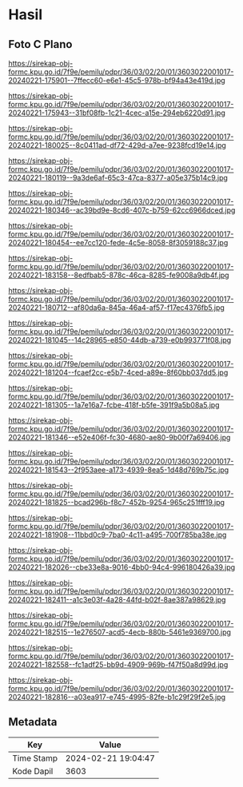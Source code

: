 # Hasil

## Foto C Plano

https://sirekap-obj-formc.kpu.go.id/7f9e/pemilu/pdpr/36/03/02/20/01/3603022001017-20240221-175901--7ffecc60-e6e1-45c5-978b-bf94a43e419d.jpg

https://sirekap-obj-formc.kpu.go.id/7f9e/pemilu/pdpr/36/03/02/20/01/3603022001017-20240221-175943--31bf08fb-1c21-4cec-a15e-294eb6220d91.jpg

https://sirekap-obj-formc.kpu.go.id/7f9e/pemilu/pdpr/36/03/02/20/01/3603022001017-20240221-180025--8c0411ad-df72-429d-a7ee-9238fcd19e14.jpg

https://sirekap-obj-formc.kpu.go.id/7f9e/pemilu/pdpr/36/03/02/20/01/3603022001017-20240221-180119--9a3de6af-65c3-47ca-8377-a05e375b14c9.jpg

https://sirekap-obj-formc.kpu.go.id/7f9e/pemilu/pdpr/36/03/02/20/01/3603022001017-20240221-180346--ac39bd9e-8cd6-407c-b759-62cc6966dced.jpg

https://sirekap-obj-formc.kpu.go.id/7f9e/pemilu/pdpr/36/03/02/20/01/3603022001017-20240221-180454--ee7cc120-fede-4c5e-8058-8f3059188c37.jpg

https://sirekap-obj-formc.kpu.go.id/7f9e/pemilu/pdpr/36/03/02/20/01/3603022001017-20240221-183158--8edfbab5-878c-46ca-8285-fe9008a9db4f.jpg

https://sirekap-obj-formc.kpu.go.id/7f9e/pemilu/pdpr/36/03/02/20/01/3603022001017-20240221-180712--af80da6a-845a-46a4-af57-f17ec4376fb5.jpg

https://sirekap-obj-formc.kpu.go.id/7f9e/pemilu/pdpr/36/03/02/20/01/3603022001017-20240221-181045--14c28965-e850-44db-a739-e0b993771f08.jpg

https://sirekap-obj-formc.kpu.go.id/7f9e/pemilu/pdpr/36/03/02/20/01/3603022001017-20240221-181204--fcaef2cc-e5b7-4ced-a89e-8f60bb037dd5.jpg

https://sirekap-obj-formc.kpu.go.id/7f9e/pemilu/pdpr/36/03/02/20/01/3603022001017-20240221-181305--1a7e16a7-fcbe-418f-b5fe-391f9a5b08a5.jpg

https://sirekap-obj-formc.kpu.go.id/7f9e/pemilu/pdpr/36/03/02/20/01/3603022001017-20240221-181346--e52e406f-fc30-4680-ae80-9b00f7a69406.jpg

https://sirekap-obj-formc.kpu.go.id/7f9e/pemilu/pdpr/36/03/02/20/01/3603022001017-20240221-181543--2f953aee-a173-4939-8ea5-1d48d769b75c.jpg

https://sirekap-obj-formc.kpu.go.id/7f9e/pemilu/pdpr/36/03/02/20/01/3603022001017-20240221-181825--bcad296b-f8c7-452b-9254-965c251fff19.jpg

https://sirekap-obj-formc.kpu.go.id/7f9e/pemilu/pdpr/36/03/02/20/01/3603022001017-20240221-181908--11bbd0c9-7ba0-4c11-a495-700f785ba38e.jpg

https://sirekap-obj-formc.kpu.go.id/7f9e/pemilu/pdpr/36/03/02/20/01/3603022001017-20240221-182026--cbe33e8a-9016-4bb0-94c4-996180426a39.jpg

https://sirekap-obj-formc.kpu.go.id/7f9e/pemilu/pdpr/36/03/02/20/01/3603022001017-20240221-182411--a1c3e03f-4a28-44fd-b02f-8ae387a98629.jpg

https://sirekap-obj-formc.kpu.go.id/7f9e/pemilu/pdpr/36/03/02/20/01/3603022001017-20240221-182515--1e276507-acd5-4ecb-880b-5461e9369700.jpg

https://sirekap-obj-formc.kpu.go.id/7f9e/pemilu/pdpr/36/03/02/20/01/3603022001017-20240221-182558--fc1adf25-bb9d-4909-969b-f47f50a8d99d.jpg

https://sirekap-obj-formc.kpu.go.id/7f9e/pemilu/pdpr/36/03/02/20/01/3603022001017-20240221-182816--a03ea917-e745-4995-82fe-b1c29f29f2e5.jpg


## Metadata

| Key        | Value               |
| ---------- | ------------------- |
| Time Stamp | 2024-02-21 19:04:47 |
| Kode Dapil | 3603                |



